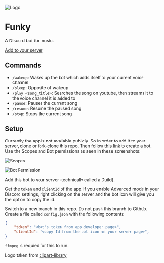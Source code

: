 ![Logo](/doc/logo.png)

# Funky

A Discord bot for music.

[Add to your server](https://discord.com/api/oauth2/authorize?client_id=888409922067378226&permissions=105800273216&scope=applications.commands%20bot)

## Commands

- `/wakeup`: Wakes up the bot which adds itself to your current voice channel
- `/sleep`: Opposite of wakeup
- `/play <song_title>`: Searches the song on youtube, then streams it to the voice channel it is added to
- `/pause`: Pauses the current song
- `/resume`: Resume the paused song
- `/stop`: Stops the current song

## Setup

Currently the app is not available publicly.
So in order to add it to your server, clone or fork-clone this repo.
Then follow [this link](https://discordjs.guide/preparations/setting-up-a-bot-application.html)
to create a bot.
Use the Scopes and Bot permissions as seen in these screenshots:

![Scopes](/doc/permission2.png)

![Bot Permission](/doc/permission1.png)


Add this bot to your server (technically called a Guild).

Get the `token` and `clientId` of the app.
If you enable Advanced mode in your Discord settings, right clicking on the server and the bot icon will give you the option to copy the id.

Switch to a new branch in this repo. Do not push this branch to Github.
Create a file called `config.json` with the following contents:

```json
{
    "token": "<bot's token from app developer page>",
    "clientId": "<copy Id from the bot icon on your server page>",
}
```

`ffmpeg` is requied for this to run.

Logo taken from [clipart-library](https://clipart-library.com)